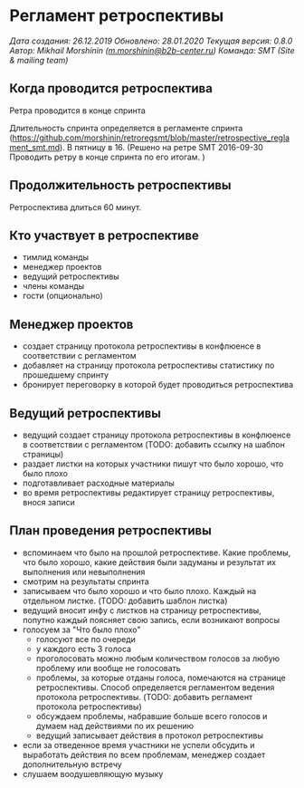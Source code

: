 # Регламент ретроспективы

*Дата создания: 26.12.2019
Обновлено: 28.01.2020 
Текущая версия: 0.8.0
Автор: Mikhail Morshinin (m.morshinin@b2b-center.ru)
Команда: SMT (Site & mailing team)*

## Когда проводится ретроспектива 

Ретра проводится в конце спринта

Длительность спринта определяется в регламенте спринта (https://github.com/morshinin/retroregsmt/blob/master/retrospective_reglament_smt.md). 
В пятницу в 16. (Решено на ретре SMT 2016-09-30 Проводить ретру в конце спринта по его итогам. )

## Продолжительность ретроспективы

Ретроспектива длиться 60 минут.

## Кто участвует в ретроспективе

* тимлид команды
* менеджер проектов
* ведущий ретроспективы
* члены команды
* гости (опционально)

## Менеджер проектов

* создает страницу протокола ретроспективы в конфлюенсе в соответствии с регламентом
* добавляет на страницу протокола ретроспективы статистику по прошедшему спринту
* бронирует переговорку в которой будет проводиться ретроспектива

## Ведущий ретроспективы

* ведущий создает страницу протокола ретроспективы в конфлюенсе в соответствии с регламентом (TODO: добавить ссылку на шаблон страницы)
* раздает листки на которых участники пишут что было хорошо, что было плохо
* подготавливает расходные материалы
* во время ретроспективы редактирует страницу ретроспективы, внося записи

## План проведения ретроспективы

* вспоминаем что было на прошлой ретроспективе. Какие проблемы, что было хорошо, какие действия были задуманы и результат их выполнения или невыполнения
* смотрим на результаты спринта
* записываем что было хорошо и что было плохо. Каждый на отдельном листке. (TODO: добавить шаблон листка)
* ведущий вносит инфу с листков на страницу ретроспективы, попутно каждый поясняет свою запись, если возникают вопросы
* голосуем за "Что было плохо"
	* голосуют все по очереди
	* у каждого есть 3 голоса
	* проголосовать можно любым количеством голосов за любую проблему или вообще не голосовать
	* проблемы, за которые отданы голоса, помечаются на странице ретроспективы. Способ определяется регламентом ведения протокола ретроспективы. (TODO: добавить регламент протокола ретроспективы)
	* обсуждаем проблемы, набравшие больше всего голосов и думаем над действиями по их решению
	* ведущий записывает действия в протокол ретроспективы
* если за отведенное время участники не успели обсудить и выработать действия по всем проблемам, менеджер создает дополнительную встречу
* слушаем воодушевляющую музыку

